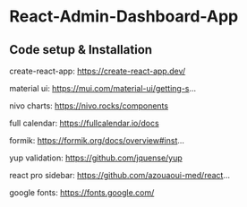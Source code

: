 # React-Admin-Dashboard-App

## Code setup & Installation
create-react-app: https://create-react-app.dev/

material ui: https://mui.com/material-ui/getting-s...

nivo charts: https://nivo.rocks/components

full calendar: https://fullcalendar.io/docs

formik: https://formik.org/docs/overview#inst...

yup validation: https://github.com/jquense/yup

react pro sidebar: https://github.com/azouaoui-med/react...

google fonts: https://fonts.google.com/
